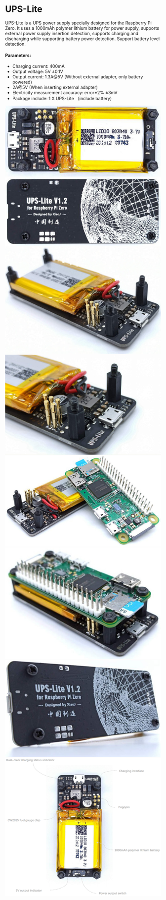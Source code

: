 # UPS-Lite

UPS-Lite is a UPS power supply specially designed for the Raspberry Pi Zero. It uses a 1000mAh polymer lithium battery for power supply, supports external power supply insertion detection, supports charging and discharging while supporting battery power detection. Support battery level detection.

#### Parameters:
- Charging current: 400mA
- Output voltage: 5V ±0.1V
- Output current: 1.3A@5V (Without external adapter, only battery powered)
- 2A@5V (When inserting external adapter)
- Electricity measurement accuracy: error±2% ±3mV
- Package include: 1 X UPS-Lite （include battery)

![image](./img/01.jpg)
![image](./img/02.jpg)
![image](./img/03.jpg)
![image](./img/04.jpg)
![image](./img/05.jpg)
![image](./img/06.jpg)
![image](./img/07.jpg)
![image](./img/08.png)
